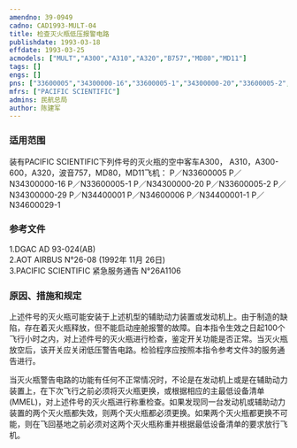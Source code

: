 ```yaml
---
amendno: 39-0949  
cadno: CAD1993-MULT-04  
title: 检查灭火瓶低压报警电路  
publishdate: 1993-03-18  
effdate: 1993-03-25  
acmodels: ["MULT","A300","A310","A320","B757","MD80","MD11"]  
tags: []  
engs: []  
pns: ["33600005","34300000-16","33600005-1","34300000-20","33600005-2","34300000-29","34400001","34600006","34400001-1","34600029-1"]  
mfrs: ["PACIFIC SCIENTIFIC"]  
admins: 民航总局  
author: 陈建军  
---
```

  
### 适用范围  
装有PACIFIC SCIENTIFIC下列件号的灭火瓶的空中客车A300，
A310，A300-600，A320，波音757，MD80，MD11飞机： P／N33600005 P／N34300000-16 P／N33600005-1 P／N34300000-20 P／N33600005-2 P／N34300000-29 P／N34400001 P／N34600006 P／N34400001-1 P／N34600029-1  
  
<!--more-->  
### 参考文件  
  1.DGAC AD 93-024(AB)  
  2.AOT AIRBUS N°26-08 (1992年 11月 26日)  
  3.PACIFIC SCIENTIFIC 紧急服务通告 N°26A1106  
  
### 原因、措施和规定  

  上述件号的灭火瓶可能安装于上述机型的辅助动力装置或发动机上。由于制造的缺陷，存在着灭火瓶释放，但不能启动座舱报警的故障。自本指令生效之日起100个飞行小时之内，对上述件号的灭火瓶进行检查，鉴定开关功能是否正常。当灭火瓶放空后，该开关应关闭低压警告电路。检验程序应按照本指令参考文件3的服务通告进行。  
  
  当灭火瓶警告电路的功能有任何不正常情况时，不论是在发动机上或是在辅助动力装置上，在下次飞行之前必须将灭火瓶更换，或根据相应的主最低设备清单(MMEL)，对上述件号的灭火瓶进行称重检查。如果发现同一台发动机或辅助动力装置的两个灭火瓶都失效，则两个灭火瓶都必须更换。如果两个灭火瓶都更换不可能，则在飞回基地之前必须对这两个灭火瓶称重并根据最低设备清单的要求放行飞机。  
